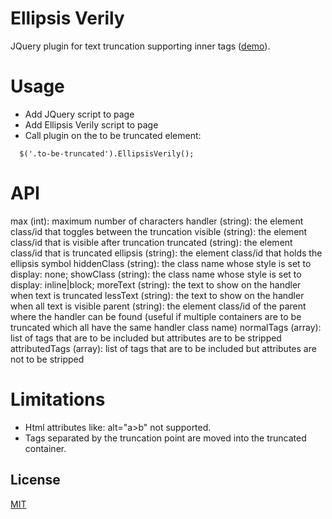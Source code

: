 Ellipsis Verily
================

JQuery plugin for text truncation supporting inner tags ([demo](demo/index.html)).

Usage
================
* Add JQuery script to page
* Add Ellipsis Verily script to page
* Call plugin on the to be truncated element:
```
  $('.to-be-truncated').EllipsisVerily();
```


API
================
max (int):              maximum number of characters
handler (string):       the element class/id that toggles between the truncation
visible (string):       the element class/id that is visible after truncation
truncated (string):     the element class/id that is truncated
ellipsis (string):      the element class/id that holds the ellipsis symbol
hiddenClass (string):   the class name whose style is set to display: none;
showClass (string):     the class name whose style is set to display: inline|block;
moreText (string):      the text to show on the handler when text is truncated
lessText (string):      the text to show on the handler when all text is visible
parent (string):        the element class/id of the parent where the handler can be found (useful if multiple containers are to be truncated which all have the same handler class name)
normalTags (array):     list of tags that are to be included but attributes are to be stripped
attributedTags (array): list of tags that are to be included but attributes are not to be stripped


Limitations
================
* Html attributes like: alt="a>b" not supported.
* Tags separated by the truncation point are moved into the truncated container.

## License

[MIT](LICENSE)